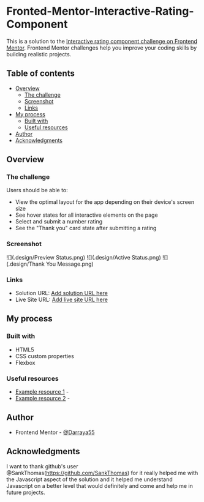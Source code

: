 # Fronted-Mentor-Interactive-Rating-Component

This is a solution to the [Interactive rating component challenge on Frontend Mentor](https://www.frontendmentor.io/challenges/interactive-rating-component-koxpeBUmI). Frontend Mentor challenges help you improve your coding skills by building realistic projects. 

## Table of contents

- [Overview](#overview)
  - [The challenge](#the-challenge)
  - [Screenshot](#screenshot)
  - [Links](#links)
- [My process](#my-process)
  - [Built with](#built-with)
  - [Useful resources](#useful-resources)
- [Author](#author)
- [Acknowledgments](#acknowledgments)

## Overview

### The challenge

Users should be able to:

- View the optimal layout for the app depending on their device's screen size
- See hover states for all interactive elements on the page
- Select and submit a number rating
- See the "Thank you" card state after submitting a rating

### Screenshot

![](.design/Preview Status.png)
![](.design/Active Status.png)
![](.design/Thank You Message.png)

### Links

- Solution URL: [Add solution URL here](https://your-solution-url.com)
- Live Site URL: [Add live site URL here](https://your-live-site-url.com)

## My process

### Built with

- HTML5
- CSS custom properties
- Flexbox

### Useful resources

- [Example resource 1](https://www.example.com) - 
- [Example resource 2](https://stackoverflow.com/questions/14750078/style-disabled-button-with-css) - 

## Author

- Frontend Mentor - [@Darraya55](https://www.frontendmentor.io/profile/Darraya55)

## Acknowledgments

I want to thank github's user @SankThomas(https://github.com/SankThomas) for it really helped me with the Javascript aspect of the solution and it helped me understand Javascript on a better level that would definitely and come and help me in future projects.
